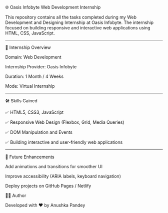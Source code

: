 🌐 Oasis Infobyte Web Development Internship

This repository contains all the tasks completed during my Web Development and Designing Internship at Oasis Infobyte.
The internship focused on building responsive and interactive web applications using HTML, CSS, JavaScript.

---

🚀 Internship Overview

Domain: Web Development 

Internship Provider: Oasis Infobyte

Duration: 1 Month / 4 Weeks

Mode: Virtual Internship

---

🛠️ Skills Gained

✅ HTML5, CSS3, JavaScript

✅ Responsive Web Design (Flexbox, Grid, Media Queries)

✅ DOM Manipulation and Events

✅ Building interactive and user-friendly web applications

---

🔮 Future Enhancements

Add animations and transitions for smoother UI

Improve accessibility (ARIA labels, keyboard navigation)

Deploy projects on GitHub Pages / Netlify

👩‍💻 Author

Developed with ❤️ by Anushka Pandey
